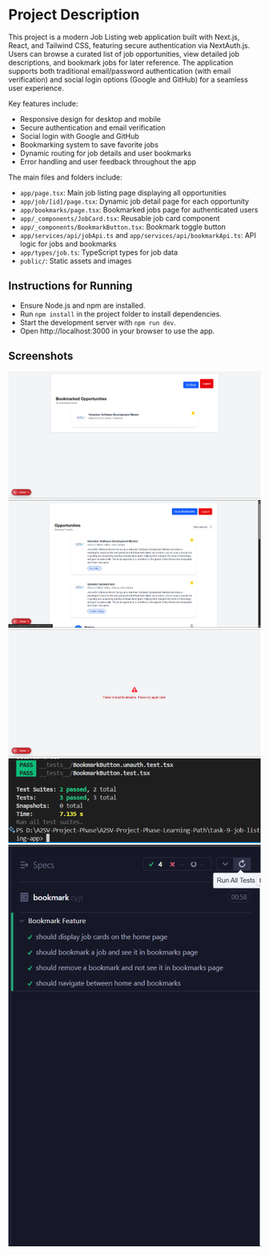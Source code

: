 # Project Description

This project is a modern Job Listing web application built with Next.js, React, and Tailwind CSS, featuring secure authentication via NextAuth.js. Users can browse a curated list of job opportunities, view detailed job descriptions, and bookmark jobs for later reference. The application supports both traditional email/password authentication (with email verification) and social login options (Google and GitHub) for a seamless user experience.

Key features include:

- Responsive design for desktop and mobile
- Secure authentication and email verification
- Social login with Google and GitHub
- Bookmarking system to save favorite jobs
- Dynamic routing for job details and user bookmarks
- Error handling and user feedback throughout the app

The main files and folders include:

- `app/page.tsx`: Main job listing page displaying all opportunities
- `app/job/[id]/page.tsx`: Dynamic job detail page for each opportunity
- `app/bookmarks/page.tsx`: Bookmarked jobs page for authenticated users
- `app/_components/JobCard.tsx`: Reusable job card component
- `app/_components/BookmarkButton.tsx`: Bookmark toggle button
- `app/services/api/jobApi.ts` and `app/services/api/bookmarkApi.ts`: API logic for jobs and bookmarks
- `app/types/job.ts`: TypeScript types for job data
- `public/`: Static assets and images

## Instructions for Running

- Ensure Node.js and npm are installed.
- Run `npm install` in the project folder to install dependencies.
- Start the development server with `npm run dev`.
- Open http://localhost:3000 in your browser to use the app.

## Screenshots

![alt text](image-3.png)
![alt text](image-2.png)
![alt text](image-4.png)
![alt text](image.png)
![alt text](image-1.png)
